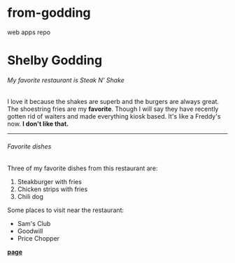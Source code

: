 # from-godding
web apps repo
# Shelby Godding
###### My favorite restaurant is Steak N' Shake

I love it because the shakes are superb and the burgers are always great. The shoestring fries are my **favorite**. Though I will say they have recently gotten rid of waiters and made everything kiosk based. It's like a Freddy's now. **I don't like that.**

---

###### Favorite dishes
Three of my favorite dishes from this restaurant are:
1. Steakburger with fries
2. Chicken strips with fries
3. Chili dog

Some places to visit near the restaurant:

- Sam's Club
- Goodwill
- Price Chopper




**[page](MyMedia.md)**